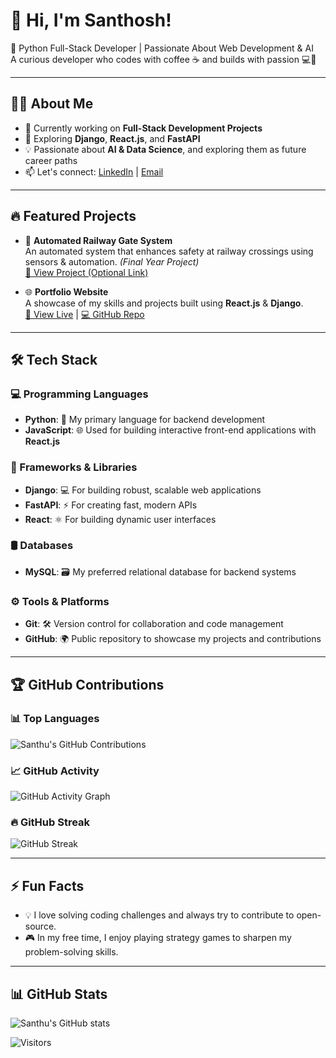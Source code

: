 # 👋 Hi, I'm Santhosh!
🚀 Python Full-Stack Developer | Passionate About Web Development & AI  
A curious developer who codes with coffee ☕ and builds with passion 💻💙

---

## 👨‍💻 About Me
- 🔭 Currently working on **Full-Stack Development Projects**
- 🌱 Exploring **Django**, **React.js**, and **FastAPI**
- 💡 Passionate about **AI & Data Science**, and exploring them as future career paths
- 📫 Let's connect: [LinkedIn](https://www.linkedin.com/in/santhosh-s-478b88252) | [Email](mailto:santhu.santhu7788@gmail.com)

---

## 🔥 Featured Projects
- 🚉 **Automated Railway Gate System**  
  An automated system that enhances safety at railway crossings using sensors & automation. *(Final Year Project)*  
  [🔗 View Project (Optional Link)](#)

- 🌐 **Portfolio Website**  
  A showcase of my skills and projects built using **React.js** & **Django**.  
  [🔗 View Live](#) | [💻 GitHub Repo](#)

---

## 🛠 Tech Stack

### 💻 Programming Languages
- **Python**: 🐍 My primary language for backend development
- **JavaScript**: 🌐 Used for building interactive front-end applications with **React.js**

### 🚀 Frameworks & Libraries
- **Django**: 💻 For building robust, scalable web applications
- **FastAPI**: ⚡ For creating fast, modern APIs
- **React**: ⚛️ For building dynamic user interfaces

### 🛢️ Databases
- **MySQL**: 🗃️ My preferred relational database for backend systems

### ⚙️ Tools & Platforms
- **Git**: 🛠️ Version control for collaboration and code management
- **GitHub**: 🌍 Public repository to showcase my projects and contributions

---

## 🏆 GitHub Contributions

### 📊 Top Languages
![Santhu's GitHub Contributions](https://github-readme-stats.vercel.app/api/top-langs/?username=Santhouu&show_icons=true&theme=radical&layout=compact)

### 📈 GitHub Activity
![GitHub Activity Graph](https://github-readme-activity-graph.vercel.app/graph?username=Santhouu&theme=react-dark)

### 🔥 GitHub Streak
![GitHub Streak](https://github-readme-streak-stats.herokuapp.com/?user=Santhouu&theme=dark)

---

## ⚡ Fun Facts
- 💡 I love solving coding challenges and always try to contribute to open-source.
- 🎮 In my free time, I enjoy playing strategy games to sharpen my problem-solving skills.

---

## 📊 GitHub Stats
![Santhu's GitHub stats](https://github-readme-stats.vercel.app/api?username=Santhouu&show_icons=true&theme=radical)

![Visitors](https://komarev.com/ghpvc/?username=Santhouu&color=blue&style=flat-square)
